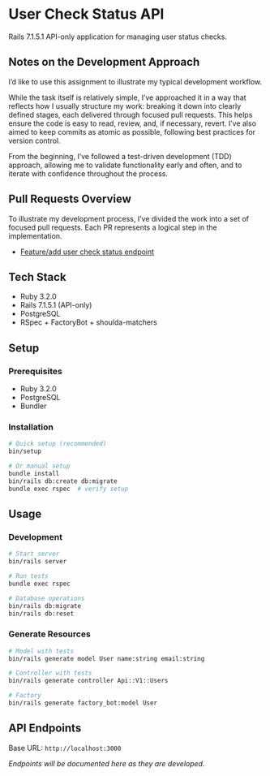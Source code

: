 # User Check Status API

Rails 7.1.5.1 API-only application for managing user status checks.

## Notes on the Development Approach

I’d like to use this assignment to illustrate my typical development workflow.

While the task itself is relatively simple, I’ve approached it in a way that reflects how I usually structure my work: breaking it down into clearly defined stages, each delivered through focused pull requests. This helps ensure the code is easy to read, review, and, if necessary, revert. I’ve also aimed to keep commits as atomic as possible, following best practices for version control.

From the beginning, I’ve followed a test-driven development (TDD) approach, allowing me to validate functionality early and often, and to iterate with confidence throughout the process.

## Pull Requests Overview

To illustrate my development process, I’ve divided the work into a set of focused pull requests. Each PR represents a logical step in the implementation.

- [Feature/add user check status endpoint](https://github.com/develaper/user_check_status_api/pull/1)


## Tech Stack

- Ruby 3.2.0
- Rails 7.1.5.1 (API-only)
- PostgreSQL
- RSpec + FactoryBot + shoulda-matchers

## Setup

### Prerequisites
- Ruby 3.2.0
- PostgreSQL
- Bundler

### Installation
```bash
# Quick setup (recommended)
bin/setup

# Or manual setup
bundle install
bin/rails db:create db:migrate
bundle exec rspec  # verify setup
```

## Usage

### Development
```bash
# Start server
bin/rails server

# Run tests
bundle exec rspec

# Database operations
bin/rails db:migrate
bin/rails db:reset
```

### Generate Resources
```bash
# Model with tests
bin/rails generate model User name:string email:string

# Controller with tests  
bin/rails generate controller Api::V1::Users

# Factory
bin/rails generate factory_bot:model User
```

## API Endpoints

Base URL: `http://localhost:3000`

*Endpoints will be documented here as they are developed.*
